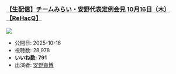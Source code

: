 ### [【生配信】チームみらい・安野代表定例会見 10月16日（木）【ReHacQ】](https://www.youtube.com/watch?v=B4Ol3Oi3S-c)
[![](https://img.youtube.com/vi/B4Ol3Oi3S-c/sddefault.jpg)](https://www.youtube.com/watch?v=B4Ol3Oi3S-c)
-   公開日: 2025-10-16
-   視聴数: 28,978
-   **いいね数: 791**
-   出演者: [安野貴博](/rehacq_fan/people/安野貴博 "wikilink")
